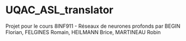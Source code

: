 # UQAC_ASL_translator
Projet pour le cours 8INF911 - Réseaux de neurones profonds par BEGIN Florian, FELGINES Romain, HEILMANN Brice, MARTINEAU Robin
